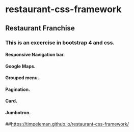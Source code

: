 # restaurant-css-framework
## Restaurant Franchise
### This is an excercise in bootstrap 4 and css.
#### Responsive Navigation bar.
#### Google Maps.
#### Grouped menu.
#### Pagination.
#### Card.
#### Jumbotron.

##https://timpeleman.github.io/restaurant-css-framework/
